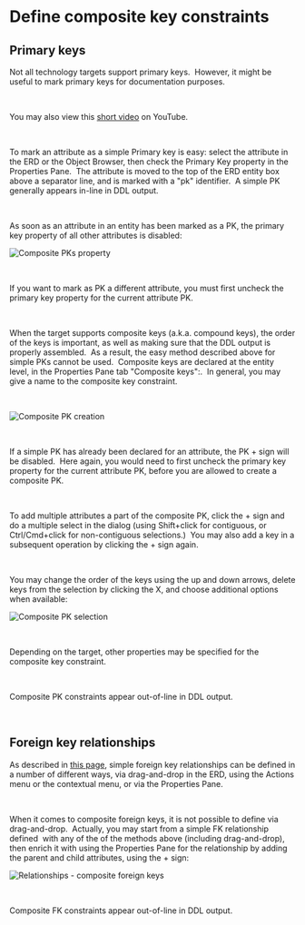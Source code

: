 # Define composite key constraints

## Primary keys

Not all technology targets support primary keys.&nbsp; However, it might be useful to mark primary keys for documentation purposes.

&nbsp;

You may also view this [short video](<https://www.youtube.com/watch?v=WBYiHEXPTG0> "target=\"\_blank\"") on YouTube.

&nbsp;

To mark an attribute as a simple Primary key is easy: select the attribute in the ERD or the Object Browser, then check the Primary Key property in the Properties Pane.&nbsp; The attribute is moved to the top of the ERD entity box above a separator line, and is marked with a "pk" identifier.&nbsp; A simple PK generally appears in-line in DDL output.

&nbsp;

As soon as an attribute in an entity has been marked as a PK, the primary key property of all other attributes is disabled:

![Composite PKs property](<lib/Composite PKs property.png>)

&nbsp;

If you want to mark as PK a different attribute, you must first uncheck the primary key property for the current attribute PK.

&nbsp;

When the target supports composite keys (a.k.a. compound keys), the order of the keys is important, as well as making sure that the DDL output is properly assembled.&nbsp; As a result, the easy method described above for simple PKs cannot be used.&nbsp; Composite keys are declared at the entity level, in the Properties Pane tab "Composite keys":.&nbsp; In general, you may give a name to the composite key constraint.

&nbsp;

![Composite PK creation](<lib/Composite PK creation.png>)

&nbsp;

If a simple PK has already been declared for an attribute, the PK + sign will be disabled.&nbsp; Here again, you would need to first uncheck the primary key property for the current attribute PK, before you are allowed to create a composite PK.

&nbsp;

To add multiple attributes a part of the composite PK, click the + sign and do a multiple select in the dialog (using Shift+click for contiguous, or Ctrl/Cmd+click for non-contiguous selections.)&nbsp; You may also add a key in a subsequent operation by clicking the + sign again.

&nbsp;

You may change the order of the keys using the up and down arrows, delete keys from the selection by clicking the X, and choose additional options when available:

![Composite PK selection](<lib/Composite PK selection.png>)

&nbsp;

Depending on the target, other properties may be specified for the composite key constraint.

&nbsp;

Composite PK constraints appear out-of-line in DDL output.

&nbsp;

## Foreign key relationships

As described in [this page](<RelationshiplinesinERdiagram.md>), simple foreign key relationships can be defined in a number of different ways, via drag-and-drop in the ERD, using the Actions menu or the contextual menu, or via the Properties Pane.

&nbsp;

When it comes to composite foreign keys, it is not possible to define via drag-and-drop.&nbsp; Actually, you may start from a simple FK relationship defined&nbsp; with any of the of the methods above (including drag-and-drop), then enrich it with using the Properties Pane for the relationship by adding the parent and child attributes, using the + sign:

![Relationships - composite foreign keys](<lib/Relationships - composite foreign keys.png>)

&nbsp;

Composite FK constraints appear out-of-line in DDL output.

